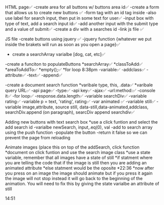 HTML page✅
-create area for all buttons w/ buttons area id✅
-create a form that allows us to create new buttons ✅
-form tag with an id tag inside
-also use label for search input, then put in some text for user✅
-input box with type of text, add a search input id✅
-add another input with the submit type and a value of submit✅
-create a div with a searches id
-link js file ✅

JS file
-create buttons using jquery ✅
-jquery function {whatever we put inside the brakets will run as soon as you open a page}✅

- create a searchArray varialbe [dog, cat, etc]✅

-create a funciton to populateButtons 
*searchArray✅
*classToAdd✅
*areaToAddTo✅
*empty();✅
*for loop 8:38pm
	-variable✅
	-addclass✅
	-attribute✅
    -text✅
	-append✅

-create a document search function
*varibale type, this, .data✅
*varibale query URL✅
	-api page✅
	-type✅
	-api key✅
	-ajax✅
		-url:method:✅
	-console it✅
	-for loop✅
		-response.data.length✅
			-variable searchDiv✅
			-variable rating✅
			-variable p = text, 'rating', rating✅
			-var animated  ✅
			-variable still✅
			-variable image,attribute, source still, data-still,data-animated,addclass, searchDiv.append (on paragraph), searcDiv append searchdiv✅


Adding new buttons with text search box
*use a click funtion and select the add search id
	-varialbe newSearch, input,.eq(0), val
	-add to search array using the push function
	-populate the button
	-return it false so we can prevent the page from reloading


Animate images (place this on top of the addSearch, click function
*document on click funtion and use the search image class
	*use a state variable, remember that all images have a state of still 
	*if statment where you are telling the code that if the image is still then you are adding an animated attribute
	*else statment would be the oposite
	*22:36
	*now after you press on an image the image should animate but if you press it again the image will not stop instead it will go back to the beginning of the animation. You will need to fix this by giving the state varialbe an attribute of still 


14:51
